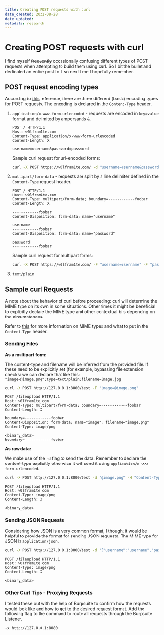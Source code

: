 ```yaml
---
title: Creating POST requests with curl
date_created: 2021-08-28
date_updated: 
metadata: research
---
```

# Creating POST requests with curl

I find myself ~~frequently~~ occasionally confusing different types of POST requests when attempting to build them using curl. So I bit the bullet and dedicated an entire post to it so next time I hopefully remember.

## POST request encoding types

According to [this](https://developer.mozilla.org/en-US/docs/Web/HTTP/Methods/POST) reference, there are three different (basic) encoding types for POST requests. The encoding is declared in the `Content-Type` header.

1. `application/x-www-form-urlencoded` - requests are encoded in `key=value` format and delimited by ampersands `&`.

	```
	POST / HTTP/1.1
	Host: w0lfram1te.com
	Content-Type: application/x-www-form-urlencoded
	Content-Length: X
	
	username=username&password=password
	```

	Sample curl request for url-encoded forms:
	
	```bash
	curl -X POST https://w0lfram1te.com/ -d "username=username&password=password"
	```

2. `multipart/form-data` - requests are split by a line delimiter defined in the `Content-Type` request header. 

	```
	POST / HTTP/1.1
	Host: w0lfram1te.com
	Content-Type: multipart/form-data; boundary=------------foobar
	Content-Length: X
	
	------------foobar
	Content-Disposition: form-data; name="username"
	
	username
	------------foobar
	Content-Disposition: form-data; name="password"
	
	password
	------------foobar	
	```

	Sample curl request for multipart forms:
	
	```bash
	curl -X POST https://w0lfram1te.com/ -F "username=username" -F "password=password"
	```

3. `text/plain`

## Sample curl Requests

A note about the behavior of curl before proceeding: curl will determine the MIME type on its own in some situations. Other times it might be beneficial to explicitly declare the MIME type and other contextual bits depending on the circumstances.

Refer to [this](https://developer.mozilla.org/en-US/docs/Web/HTTP/Basics_of_HTTP/MIME_types/Common_types) for more information on MIME types and what to put in the `Content-Type` header.

### Sending Files

**As a multipart form:** 

The content-type and filename will be inferred from the provided file. If these need to be explicitly set (for example, bypassing file extension checks) we can  declare that like this: `"image=@image.png";type=text/plain;filename=image.jpg`

```bash
curl -X POST http://127.0.0.1:8000/test -F "image=@image.png"
```

```
POST /fileupload HTTP/1.1
Host: w0lfram1te.com
Content-Type: multipart/form-data; boundary=------------foobar
Content-Length: X

boundary=------------foobar
Content-Disposition: form-data; name="image"; filename="image.png"
Content-Type: image/png

<binary_data>
boundary=------------foobar
```

**As raw data:**

We make use of the `-d` flag to send the data. Remember to declare the content-type explicitly otherwise it will send it using `application/x-www-form-urlencoded`.

```bash
curl -X POST http://127.0.0.1:8000/test -d "@image.png" -H "Content-Type: image/png"
```

```
POST /fileupload HTTP/1.1
Host: w0lfram1te.com
Content-Type: image/png
Content-Length: X

<binary_data>
```

### Sending JSON Requests

Considering how JSON is a very common format, I thought it would be helpful to provide the format for sending JSON requests. The MIME type for JSON is `application/json`.

```bash
curl -X POST http://127.0.0.1:8000/test -d '{"username":"username","password":"password"}' -H "Content-Type: application/json"
```

```
POST /fileupload HTTP/1.1
Host: w0lfram1te.com
Content-Type: image/png
Content-Length: X

<binary_data>
```

### Other Curl Tips - Proxying Requests

I tested these out with the help of Burpsuite to confirm how the requests would look like and how to get to the desired request format. Add the following flag to the command to route all requests through the Burpsuite Listener.

```bash
-x http://127.0.0.1:8080
```